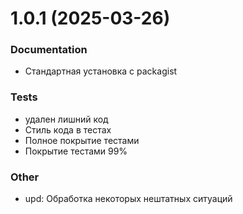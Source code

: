 # 1.0.1 (2025-03-26)

### Documentation
- Стандартная установка с packagist

### Tests
- удален лишний код
- Стиль кода в тестах
- Полное покрытие тестами
- Покрытие тестами 99%

### Other
- upd: Обработка некоторых нештатных ситуаций


